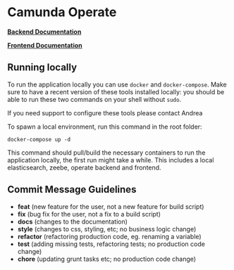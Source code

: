 # Camunda Operate

**[Backend Documentation](./client)**

**[Frontend Documentation](./client)**

## Running locally

To run the application locally you can use `docker` and `docker-compose`.
Make sure to have a recent version of these tools installed locally: you
should be able to run these two commands on your shell without `sudo`.

If you need support to configure these tools please contact Andrea

To spawn a local environment, run this command in the root folder:

```
docker-compose up -d
```

This command should pull/build the necessary containers to run the
application locally, the first run might take a while. This includes
a local elasticsearch, zeebe, operate backend and frontend.

## Commit Message Guidelines

* **feat** (new feature for the user, not a new feature for build script)
* **fix** (bug fix for the user, not a fix to a build script)
* **docs** (changes to the documentation)
* **style** (changes to css, styling, etc; no business logic change)
* **refactor** (refactoring production code, eg. renaming a variable)
* **test** (adding missing tests, refactoring tests; no production code change)
* **chore** (updating grunt tasks etc; no production code change)
